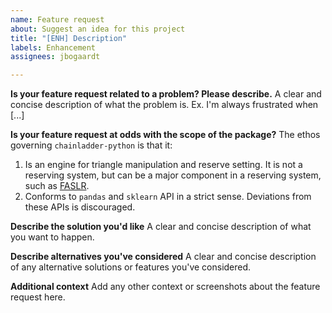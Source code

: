 ```yaml
---
name: Feature request
about: Suggest an idea for this project
title: "[ENH] Description"
labels: Enhancement
assignees: jbogaardt

---
```


**Is your feature request related to a problem? Please describe.**
A clear and concise description of what the problem is. Ex. I'm always frustrated when [...]

**Is your feature request at odds with the scope of the package?**
The ethos governing `chainladder-python` is that it:
1. Is an engine for triangle manipulation and reserve setting. It is not a reserving system, but can be a major component in a reserving system, such as [FASLR](https://faslr.com/).
2. Conforms to `pandas` and `sklearn` API in a strict sense. Deviations from these APIs is discouraged. 

**Describe the solution you'd like**
A clear and concise description of what you want to happen.

**Describe alternatives you've considered**
A clear and concise description of any alternative solutions or features you've considered.

**Additional context**
Add any other context or screenshots about the feature request here.
